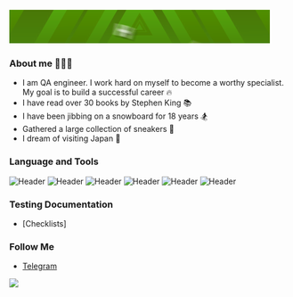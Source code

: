 ![Header](https://github.com/Kydriash1991/Kydriash1991/blob/main/assets/standard.gif)
### About me 🧑🏻‍💻
- I am QA engineer. I work hard on myself to become a worthy specialist. My goal is to build a successful career :fire:
- I have read over 30 books by Stephen King :books:
- I have been jibbing on a snowboard for 18 years 🏂
- Gathered a large collection of sneakers :mans_shoe:
- I dream of visiting Japan  🗾


### Language and Tools
![Header](https://img.shields.io/badge/Postman-090909?style=for-the-badge&logo=postman&logoColor=f76935)
![Header](https://img.shields.io/badge/Swagger-090909?style=for-the-badge&logo=swagger&logoColor=7ede2b)
![Header](https://img.shields.io/badge/Github-090909?style=for-the-badge&logo=github&logoColor=8cc4d7)
![Header](https://img.shields.io/badge/MySQL-090909?style=for-the-badge&logo=mysql&logoColor=00618a)
![Header](https://img.shields.io/badge/DevTools-090909?style=for-the-badge&logo=googlechrome&logoColor=2674f2)
![Header](https://img.shields.io/badge/CharlesProxy-090909?style=for-the-badge&logo=charlesproxy&logoColor=8cc4d7)


### Testing Documentation

- [Checklists]

### Follow Me

- [Telegram](https://t.me/kydriashov)


![](https://komarev.com/ghpvc/?username=Kydriash1991&color=dc143c)


  
